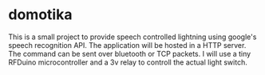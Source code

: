 # domotika

This is a small project to provide speech controlled lightning using google's speech recognition API.
The application will be hosted in a HTTP server. The command can be sent over bluetooth or TCP packets.
I will use a tiny RFDuino microcontroller and a 3v relay to controll the actual light switch.
